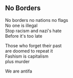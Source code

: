 ## No Borders

No borders no nations no flags  
No one is illegal  
Stop racism and nazi's hate  
Before it's too late

Those who forget their past  
are doomed to repeat it   
Fashism is capitalism  
plus murder

We are antifa
